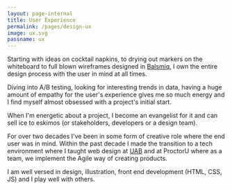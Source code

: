 ```yaml
---
layout: page-internal
title: User Experience
permalink: /pages/design-ux
image: ux.svg
passname: ux
---
```

Starting with ideas on cocktail napkins, to drying out markers on the whiteboard to full blown wireframes designed in  [Balsmiq](https://balsamiq.com/), I own the entire design process with the user in mind at all times.  

Diving into A/B testing, looking for interesting trends in data, having a huge amount of empathy for the user's experience gives me so much energy and I find myself almost obsessed with a project's initial start.

When I'm energetic about a project, I become an evangelist for it and can sell ice to eskimos (or stakeholders, developers or a design team).

For over two decades I've been in some form of creative role where the end user was in mind.  Within the past decade I made the transition to a tech environment where I taught web design at [UAB](https://uab.edu/) and at ProctorU where as a team, we implement the Agile way of creating products.

I am well versed in design, illustration, front end development (HTML, CSS, JS) and I play well with others.
